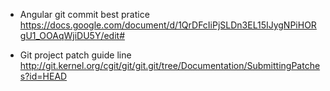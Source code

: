 * Angular git commit best pratice    
https://docs.google.com/document/d/1QrDFcIiPjSLDn3EL15IJygNPiHORgU1_OOAqWjiDU5Y/edit#

* Git project patch guide line http://git.kernel.org/cgit/git/git.git/tree/Documentation/SubmittingPatches?id=HEAD